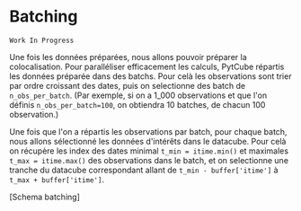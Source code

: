 # Batching

```{note}
Work In Progress
```

Une fois les données préparées, nous allons pouvoir préparer la colocalisation. Pour paralléliser efficacement les calculs, PytCube répartis les données préparée dans des batchs. Pour celà les observations sont trier par ordre croissant des dates, puis on selectionne des batch de `n_obs_per_batch`. (Par exemple, si on a 1_000 observations et que l'on définis `n_obs_per_batch=100`, on obtiendra 10 batches, de chacun 100 observation.)

Une fois que l'on a répartis les observations par batch, pour chaque batch, nous allons sélectionné les données d'intérêts dans le datacube. Pour celà on récupère les index des dates minimal `t_min = itime.min()` et maximales `t_max = itime.max()` des observations dans le batch, et on selectionne une tranche du datacube correspondant allant de `t_min - buffer['itime']` à `t_max + buffer['itime']`. 

[Schema batching]